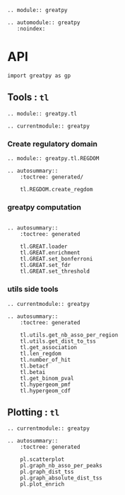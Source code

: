 ```{eval-rst}
.. module:: greatpy
```

```{eval-rst}
.. automodule:: greatpy
   :noindex:
```
# API
```
import greatpy as gp
```

## Tools : `tl`
```{eval-rst}
.. module:: greatpy.tl
```

```{eval-rst}
.. currentmodule:: greatpy
```
### Create regulatory domain 

```{eval-rst}
.. module:: greatpy.tl.REGDOM
```

```{eval-rst}	
.. autosummary::
    :toctree: generated/

    tl.REGDOM.create_regdom
```

### greatpy computation
```{eval-rst}

.. autosummary::
    :toctree: generated

    tl.GREAT.loader
    tl.GREAT.enrichment
    tl.GREAT.set_bonferroni
    tl.GREAT.set_fdr
    tl.GREAT.set_threshold
```
### utils side tools
```{eval-rst}
.. currentmodule:: greatpy

.. autosummary::
    :toctree: generated

    tl.utils.get_nb_asso_per_region 
    tl.utils.get_dist_to_tss
    tl.get_association
    tl.len_regdom 
    tl.number_of_hit
    tl.betacf
    tl.betai
    tl.get_binom_pval 
    tl.hypergeom_pmf 
    tl.hypergeom_cdf
```

## Plotting : `tl`
```{eval-rst}
.. currentmodule:: greatpy

.. autosummary::
    :toctree: generated

    pl.scatterplot
    pl.graph_nb_asso_per_peaks
    pl.graph_dist_tss
    pl.graph_absolute_dist_tss
    pl.plot_enrich
```
